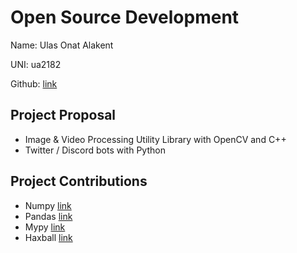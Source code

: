 # Open Source Development

Name: Ulas Onat Alakent

UNI: ua2182

Github: [link](https://github.com/ulasonat)


## Project Proposal
- Image & Video Processing Utility Library with OpenCV and C++
- Twitter / Discord bots with Python

## Project Contributions
- Numpy [link](https://github.com/numpy/numpy)
- Pandas [link](https://github.com/pandas-dev/pandas)
- Mypy [link](https://github.com/python/mypy)
- Haxball [link](https://github.com/haxball/haxball-issues)
